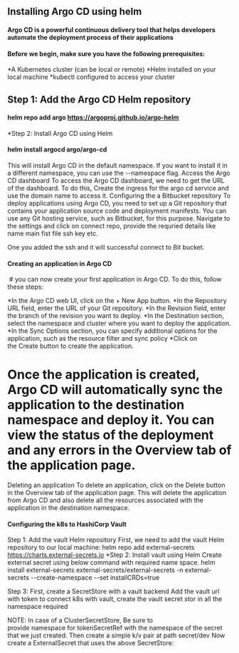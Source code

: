 ## Installing Argo CD using helm

#### Argo CD is a powerful continuous delivery tool that helps developers automate the deployment process of their applications

#### Before we begin, make sure you have the following prerequisites:
*A Kubernetes cluster (can be local or remote)
*Helm installed on your local machine
*kubectl configured to access your cluster
## Step 1: Add the Argo CD Helm repository
#### helm repo add argo https://argoproj.github.io/argo-helm
*Step 2: Install Argo CD using Helm
#### helm install argocd argo/argo-cd
This will install Argo CD in the default namespace. If you want to install it in a different namespace, you can use the --namespace flag.
Access the Argo CD dashboard
To access the Argo CD dashboard, we need to get the URL of the dashboard. To do this,
Create the ingress for the argo cd service and use the domain name to access it.
Configuring the a Bitbucket repository
To deploy applications using Argo CD, you need to set up a Git repository that contains your application source code and deployment manifests. You can use any Git hosting service, such as  Bitbucket, for this purpose.
Navigate to the settings and click on connect repo, provide the requried details like name main fist file ssh key etc.






One you added the ssh and it will successful connect to Bit bucket.


#### Creating an application in Argo CD
 # you can now create your first application in Argo CD. To do this, follow these steps:

*In the Argo CD web UI, click on the + New App button.
*In the Repository URL field, enter the URL of your Git repository.
*In the Revision field, enter the branch  of the revision you want to deploy.
*In the Destination section, select the namespace and cluster where you want to deploy the application.
*In the Sync Options section, you can specify additional options for the application, such as the resource filter and sync policy
*Click on the Create button to create the application.
# Once the application is created, Argo CD will automatically sync the application to the destination namespace and deploy it. You can view the status of the deployment and any errors in the Overview tab of the application page.

Deleting an application
To delete an application, click on the Delete button in the Overview tab of the application page. This will delete the application from Argo CD and also delete all the resources associated with the application in the destination namespace.

#### Configuring the k8s to HashiCorp Vault
Step 1: Add the vault Helm repository
First, we need to add the vault  Helm repository to our local machine:
helm repo add external-secrets https://charts.external-secrets.io
*Step 2: Install vault using Helm
Create external secret using below command with required name space.
helm install external-secrets external-secrets/external-secrets -n external-secrets --create-namespace --set installCRDs=true

Step 3: First, create a SecretStore with a vault backend
 Add the vault url with token to connect k8s with vault, create the vault secret stor in all the namespace required

NOTE: In case of a ClusterSecretStore, Be sure to provide namespace for tokenSecretRef with the namespace of the secret that we just created.
Then create a simple k/v pair at path secret/dev
Now create a ExternalSecret that uses the above SecretStore:

